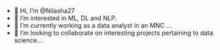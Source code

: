 - 👋 Hi, I’m @Nilasha27
- 👀 I’m interested in ML, DL and NLP.
- 🌱 I’m currently working as a data analyst in an MNC ...
- 💞️ I’m looking to collaborate on interesting projects pertaining to data science...

<!---
Nilasha27/Nilasha27 is a ✨ special ✨ repository because its `README.md` (this file) appears on your GitHub profile.
You can click the Preview link to take a look at your changes.
--->
